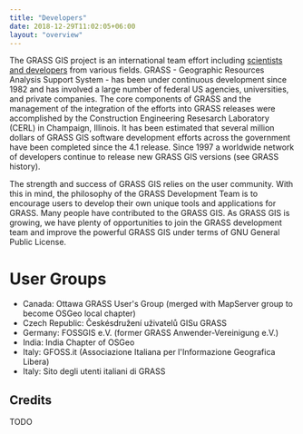 ```yaml
---
title: "Developers"
date: 2018-12-29T11:02:05+06:00
layout: "overview"
---
```


The GRASS GIS project is an international team effort including [scientists and developers](https://grasswiki.osgeo.org/wiki/Team) from various fields. GRASS - Geographic Resources Analysis Support System - has been under continuous development since 1982 and has involved a large number of federal US agencies, universities, and private companies. The core components of GRASS and the management of the integration of the efforts into GRASS releases were accomplished by the Construction Engineering Resesarch Laboratory (CERL) in Champaign, Illinois. It has been estimated that several million dollars of GRASS GIS software development efforts across the government have been completed since the 4.1 release. Since 1997 a worldwide network of developers continue to release new GRASS GIS versions (see GRASS history).

The strength and success of GRASS GIS relies on the user community. With this in mind, the philosophy of the GRASS Development Team is to encourage users to develop their own unique tools and applications for GRASS. Many people have contributed to the GRASS GIS. As GRASS GIS is growing, we have plenty of opportunities to join the GRASS development team and improve the powerful GRASS GIS under terms of GNU General Public License.

# User Groups
- Canada: Ottawa GRASS User's Group (merged with MapServer group to become OSGeo local chapter)
- Czech Republic: Českésdružení uživatelů GISu GRASS
- Germany: FOSSGIS e.V. (former GRASS Anwender-Vereinigung e.V.)
- India: India Chapter of OSGeo
- Italy: GFOSS.it (Associazione Italiana per l'Informazione Geografica Libera)
- Italy: Sito degli utenti italiani di GRASS
## Credits

TODO
